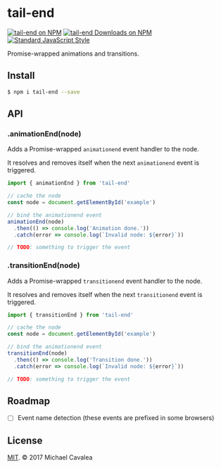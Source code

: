 # tail-end

[![tail-end on NPM](https://img.shields.io/npm/v/tail-end.svg?style=flat-square)](https://www.npmjs.com/package/tail-end) [![tail-end Downloads on NPM](https://img.shields.io/npm/dm/tail-end.svg?style=flat-square)](https://www.npmjs.com/package/tail-end) [![Standard JavaScript Style](https://img.shields.io/badge/code_style-standard-brightgreen.svg?style=flat-square)](http://standardjs.com/)

Promise-wrapped animations and transitions.

## Install

```sh
$ npm i tail-end --save
```

## API

### .animationEnd(node)

Adds a Promise-wrapped `animationend` event handler to the node.

It resolves and removes itself when the next `animationend` event is triggered.

```javascript
import { animationEnd } from 'tail-end'

// cache the node
const node = document.getElementById('example')

// bind the animationend event
animationEnd(node)
  .then(() => console.log('Animation done.'))
  .catch(error => console.log(`Invalid node: ${error}`))

// TODO: something to trigger the event
```

### .transitionEnd(node)

Adds a Promise-wrapped `transitionend` event handler to the node.

It resolves and removes itself when the next `transitionend` event is triggered.

```javascript
import { transitionEnd } from 'tail-end'

// cache the node
const node = document.getElementById('example')

// bind the animationend event
transitionEnd(node)
  .then(() => console.log('Transition done.'))
  .catch(error => console.log(`Invalid node: ${error}`))

// TODO: something to trigger the event
```

## Roadmap

- [ ] Event name detection (these events are prefixed in some browsers)

## License

[MIT](https://opensource.org/licenses/MIT). © 2017 Michael Cavalea
